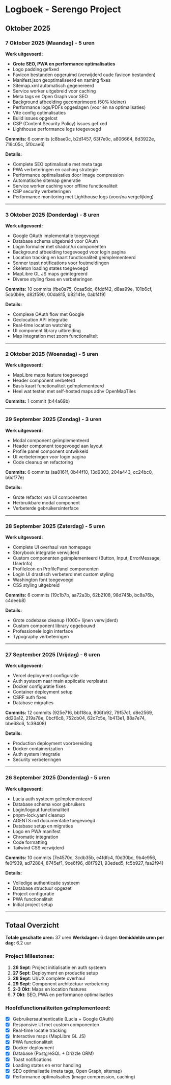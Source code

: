 # Logboek - Serengo Project

## Oktober 2025

### 7 Oktober 2025 (Maandag) - 5 uren

**Werk uitgevoerd:**

- **Grote SEO, PWA en performance optimalisaties**
- Logo padding gefixed
- Favicon bestanden opgeruimd (verwijderd oude favicon bestanden)
- Manifest.json geoptimaliseerd en naming fixes
- Sitemap.xml automatisch gegenereerd
- Service worker uitgebreid voor caching
- Meta tags en Open Graph voor SEO
- Background afbeelding gecomprimeerd (50% kleiner)
- Performance logs/PDFs opgeslagen (voor én na optimalisaties)
- Vite config optimalisaties
- Build issues opgelost
- CSP (Content Security Policy) issues gefixed
- Lighthouse performance logs toegevoegd

**Commits:** 6 commits (c8bae0c, b2d1457, 63f7e0c, a806664, 8d3922e, 716c05c, 5f0cae6)

**Details:**

- Complete SEO optimalisatie met meta tags
- PWA verbeteringen en caching strategie
- Performance optimalisaties door image compression
- Automatische sitemap generatie
- Service worker caching voor offline functionaliteit
- CSP security verbeteringen
- Performance monitoring met Lighthouse logs (voor/na vergelijking)

---

### 3 Oktober 2025 (Donderdag) - 8 uren

**Werk uitgevoerd:**

- Google OAuth implementatie toegevoegd
- Database schema uitgebreid voor OAuth
- Login formulier met shadcn/ui componenten
- Background afbeelding toegevoegd voor login pagina
- Location tracking en kaart functionaliteit geïmplementeerd
- Sonner toast notifications voor foutmeldingen
- Skeleton loading states toegevoegd
- MapLibre GL JS maps geïntegreerd
- Diverse styling fixes en verbeteringen

**Commits:** 10 commits (fbe0a75, 0caa5dc, 6fddf42, d8aa99e, 101b6cf, 5cb0b9e, d82f590, 00da815, b82141e, 0abf4f9)

**Details:**

- Complexe OAuth flow met Google
- Geolocation API integratie
- Real-time location watching
- UI component library uitbreiding
- Map integration met zoom functionaliteit

---

### 2 Oktober 2025 (Woensdag) - 5 uren

**Werk uitgevoerd:**

- MapLibre maps feature toegevoegd
- Header component verbeterd
- Basis kaart functionaliteit geïmplementeerd
- Heel wat testen met self-hosted maps adhv OpenMapTiles

**Commits:** 1 commit (b44a69b)

---

### 29 September 2025 (Zondag) - 3 uren

**Werk uitgevoerd:**

- Modal component geïmplementeerd
- Header component toegevoegd aan layout
- Profile panel component ontwikkeld
- UI verbeteringen voor login pagina
- Code cleanup en refactoring

**Commits:** 6 commits (aa8161f, 0b44f10, 13d9303, 204a443, cc24bc0, b6cf77e)

**Details:**

- Grote refactor van UI componenten
- Herbruikbare modal component
- Verbeterde gebruikersinterface

---

### 28 September 2025 (Zaterdag) - 5 uren

**Werk uitgevoerd:**

- Complete UI overhaul van homepage
- Storybook integratie verwijderd
- Custom componenten geïmplementeerd (Button, Input, ErrorMessage, UserInfo)
- ProfileIcon en ProfilePanel componenten
- Login UI drastisch verbeterd met custom styling
- Washington font toegevoegd
- CSS styling uitgebreid

**Commits:** 6 commits (19c1b7b, aa72a3b, 62b2108, 98d745b, bc8a76b, c4deeb8)

**Details:**

- Grote codebase cleanup (1000+ lijnen verwijderd)
- Custom component library opgebouwd
- Professionele login interface
- Typography verbeteringen

---

### 27 September 2025 (Vrijdag) - 6 uren

**Werk uitgevoerd:**

- Vercel deployment configuratie
- Auth systeem naar main applicatie verplaatst
- Docker configuratie fixes
- Container deployment setup
- CSRF auth fixes
- Database migraties

**Commits:** 12 commits (925e716, bb118ca, 806fb92, 79f57c1, d8e2569, dd20a12, 219a78e, 0bcf6c8, 752cb04, 62c7c5e, 1b413e1, 88a7e74, bbe68c6, fc39408)

**Details:**

- Production deployment voorbereiding
- Docker containerization
- Auth system integratie
- Security verbeteringen

---

### 26 September 2025 (Donderdag) - 5 uren

**Werk uitgevoerd:**

- Lucia auth systeem geïmplementeerd
- Database schema voor gebruikers
- Login/logout functionaliteit
- pnpm-lock.yaml cleanup
- AGENTS.md documentatie toegevoegd
- Database setup en migraties
- Logo en PWA manifest
- Chromatic integration
- Code formatting
- Tailwind CSS verwijderd

**Commits:** 10 commits (7e4570c, 3cdb35b, e4fdfc4, f0d30bc, 9b4e956, fe0f939, ad72884, 8745ef1, 9ce6f96, d8f7921, 93eded5, fc5b927, faa2f94)

**Details:**

- Volledige authenticatie systeem
- Database structuur opgezet
- Project configuratie
- PWA functionaliteit
- Initial project setup

---

## Totaal Overzicht

**Totale geschatte uren:** 37 uren
**Werkdagen:** 6 dagen
**Gemiddelde uren per dag:** 6.2 uur

### Project Milestones:

1. **26 Sept**: Project initialisatie en auth systeem
2. **27 Sept**: Deployment en productie setup
3. **28 Sept**: UI/UX complete overhaul
4. **29 Sept**: Component architectuur verbetering
5. **2-3 Okt**: Maps en location features
6. **7 Okt**: SEO, PWA en performance optimalisaties

### Hoofdfunctionaliteiten geïmplementeerd:

- [x] Gebruikersauthenticatie (Lucia + Google OAuth)
- [x] Responsive UI met custom componenten
- [x] Real-time locatie tracking
- [x] Interactive maps (MapLibre GL JS)
- [x] PWA functionaliteit
- [x] Docker deployment
- [x] Database (PostgreSQL + Drizzle ORM)
- [x] Toast notifications
- [x] Loading states en error handling
- [x] SEO optimalisatie (meta tags, Open Graph, sitemap)
- [x] Performance optimalisaties (image compression, caching)
